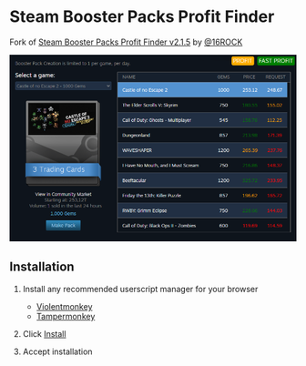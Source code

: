 # Steam Booster Packs Profit Finder

Fork of [Steam Booster Packs Profit Finder v2.1.5](https://chromewebstore.google.com/detail/steam-booster-packs-profi/knhicbficbafeombbgjfenfjfngmnann?hl=ru) by [@16ROCK](https://github.com/16ROCK)

![demo_en](assets/demo_en.png)

## Installation

1. Install any recommended userscript manager for your browser

   - [Violentmonkey](https://violentmonkey.github.io/)
   - [Tampermonkey](https://www.tampermonkey.net/)

2. Click [Install](https://github.com/xob0t/steam_booster_packs_profit_finder/raw/refs/heads/main/steam_booster_packs_profit_finder.user.js)
3. Accept installation
